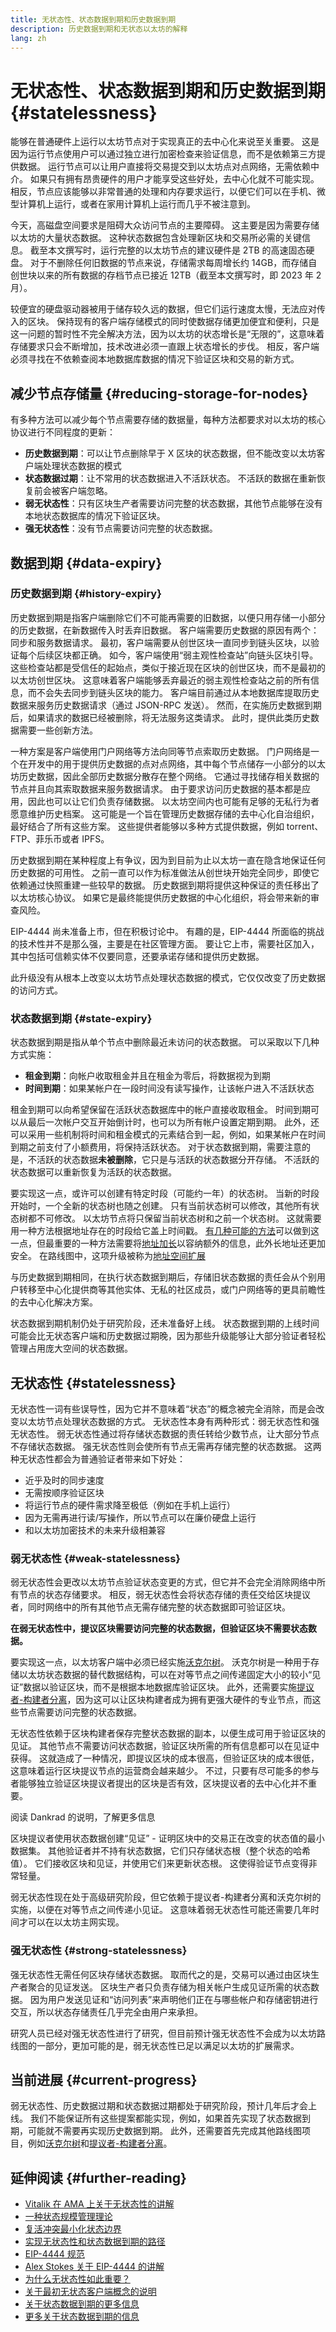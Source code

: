 ```yaml
---
title: 无状态性、状态数据到期和历史数据到期
description: 历史数据到期和无状态以太坊的解释
lang: zh
---
```


# 无状态性、状态数据到期和历史数据到期 {#statelessness}

能够在普通硬件上运行以太坊节点对于实现真正的去中心化来说至关重要。 这是因为运行节点使用户可以通过独立进行加密检查来验证信息，而不是依赖第三方提供数据。 运行节点可以让用户直接将交易提交到以太坊点对点网络，无需依赖中介。 如果只有拥有昂贵硬件的用户才能享受这些好处，去中心化就不可能实现。 相反，节点应该能够以非常普通的处理和内存要求运行，以便它们可以在手机、微型计算机上运行，或者在家用计算机上运行而几乎不被注意到。

今天，高磁盘空间要求是阻碍大众访问节点的主要障碍。 这主要是因为需要存储以太坊的大量状态数据。 这种状态数据包含处理新区块和交易所必需的关键信息。 截至本文撰写时，运行完整的以太坊节点的建议硬件是 2TB 的高速固态硬盘。 对于不删除任何旧数据的节点来说，存储需求每周增长约 14GB，而存储自创世块以来的所有数据的存档节点已接近 12TB（截至本文撰写时，即 2023 年 2 月）。

较便宜的硬盘驱动器被用于储存较久远的数据，但它们运行速度太慢，无法应对传入的区块。 保持现有的客户端存储模式的同时使数据存储更加便宜和便利，只是这一问题的暂时性不完全解决方法，因为以太坊的状态增长是“无限的”，这意味着存储要求只会不断增加，技术改进必须一直跟上状态增长的步伐。 相反，客户端必须寻找在不依赖查阅本地数据库数据的情况下验证区块和交易的新方式。

## 减少节点存储量 {#reducing-storage-for-nodes}

有多种方法可以减少每个节点需要存储的数据量，每种方法都要求对以太坊的核心协议进行不同程度的更新：

- **历史数据到期**：可以让节点删除早于 X 区块的状态数据，但不能改变以太坊客户端处理状态数据的模式
- **状态数据过期**：让不常用的状态数据进入不活跃状态。 不活跃的数据在重新恢复前会被客户端忽略。
- **弱无状态性**：只有区块生产者需要访问完整的状态数据，其他节点能够在没有本地状态数据库的情况下验证区块。
- **强无状态性**：没有节点需要访问完整的状态数据。

## 数据到期 {#data-expiry}

### 历史数据到期 {#history-expiry}

历史数据到期是指客户端删除它们不可能再需要的旧数据，以便只用存储一小部分的历史数据，在新数据传入时丢弃旧数据。 客户端需要历史数据的原因有两个：同步和服务数据请求。 最初，客户端需要从创世区块一直同步到链头区块，以验证每个后续区块都正确。 如今，客户端使用“弱主观性检查站”向链头区块引导。 这些检查站都是受信任的起始点，类似于接近现在区块的创世区块，而不是最初的以太坊创世区块。 这意味着客户端能够丢弃最近的弱主观性检查站之前的所有信息，而不会失去同步到链头区块的能力。 客户端目前通过从本地数据库提取历史数据来服务历史数据请求（通过 JSON-RPC 发送）。 然而，在实施历史数据到期后，如果请求的数据已经被删除，将无法服务这类请求。 此时，提供此类历史数据需要一些创新方法。

一种方案是客户端使用门户网络等方法向同等节点索取历史数据。 门户网络是一个在开发中的用于提供历史数据的点对点网络，其中每个节点储存一小部分的以太坊历史数据，因此全部历史数据分散存在整个网络。 它通过寻找储存相关数据的节点并且向其索取数据来服务数据请求。 由于要求访问历史数据的基本都是应用，因此也可以让它们负责存储数据。 以太坊空间内也可能有足够的无私行为者愿意维护历史档案。 这可能是一个旨在管理历史数据存储的去中心化自治组织，最好结合了所有这些方案。 这些提供者能够以多种方式提供数据，例如 torrent、FTP、菲乐币或者 IPFS。

历史数据到期在某种程度上有争议，因为到目前为止以太坊一直在隐含地保证任何历史数据的可用性。 之前一直可以作为标准做法从创世块开始完全同步，即使它依赖通过快照重建一些较早的数据。 历史数据到期将提供这种保证的责任移出了以太坊核心协议。 如果它是最终能提供历史数据的中心化组织，将会带来新的审查风险。

EIP-4444 尚未准备上市，但在积极讨论中。 有趣的是，EIP-4444 所面临的挑战的技术性并不是那么强，主要是在社区管理方面。 要让它上市，需要社区加入，其中包括可信赖实体不仅要同意，还要承诺存储和提供历史数据。

此升级没有从根本上改变以太坊节点处理状态数据的模式，它仅仅改变了历史数据的访问方式。

### 状态数据到期 {#state-expiry}

状态数据到期是指从单个节点中删除最近未访问的状态数据。 可以采取以下几种方式实施：

- **租金到期**：向帐户收取租金并且在租金为零后，将数据视为到期
- **时间到期**：如果某帐户在一段时间没有读写操作，让该帐户进入不活跃状态

租金到期可以向希望保留在活跃状态数据库中的帐户直接收取租金。 时间到期可以从最后一次帐户交互开始倒计时，也可以为所有帐户设置定期到期。 此外，还可以采用一些机制将时间和租金模式的元素结合到一起，例如，如果某帐户在时间到期之前支付了小额费用，将保持活跃状态。 对于状态数据到期，需要注意的是，不活跃的状态数据**未被删除**，它只是与活跃的状态数据分开存储。 不活跃的状态数据可以重新恢复为活跃的状态数据。

要实现这一点，或许可以创建有特定时段（可能约一年）的状态树。 当新的时段开始时，一个全新的状态树也随之创建。 只有当前状态树可以修改，其他所有状态树都不可修改。 以太坊节点将只保留当前状态树和之前一个状态树。 这就需要用一种方法根据地址存在的时段给它盖上时间戳。 [有几种可能的方法](https://ethereum-magicians.org/t/types-of-resurrection-metadata-in-state-expiry/6607)可以做到这一点，但最重要的一种方法需要将[地址加长](https://ethereum-magicians.org/t/increasing-address-size-from-20-to-32-bytes/5485)以容纳额外的信息，此外长地址还更加安全。 在路线图中，这项升级被称为[地址空间扩展](https://ethereum-magicians.org/t/increasing-address-size-from-20-to-32-bytes/5485)

与历史数据到期相同，在执行状态数据到期后，存储旧状态数据的责任会从个别用户转移至中心化提供商等其他实体、无私的社区成员，或门户网络等的更具前瞻性的去中心化解决方案。

状态数据到期机制仍处于研究阶段，还未准备好上线。 状态数据到期的上线时间可能会比无状态客户端和历史数据过期晚，因为那些升级能够让大部分验证者轻松管理占用庞大空间的状态数据。

## 无状态性 {#statelessness}

无状态性一词有些误导性，因为它并不意味着“状态”的概念被完全消除，而是会改变以太坊节点处理状态数据的方式。 无状态性本身有两种形式：弱无状态性和强无状态性。 弱无状态性通过将存储状态数据的责任转给少数节点，让大部分节点不存储状态数据。 强无状态性则会使所有节点无需再存储完整的状态数据。 这两种无状态性都会为普通验证者带来如下好处：

- 近乎及时的同步速度
- 无需按顺序验证区块
- 将运行节点的硬件需求降至极低（例如在手机上运行）
- 因为无需再进行读/写操作，所以节点可以在廉价硬盘上运行
- 和以太坊加密技术的未来升级相兼容

### 弱无状态性 {#weak-statelessness}

弱无状态性会更改以太坊节点验证状态变更的方式，但它并不会完全消除网络中所有节点的状态存储要求。 相反，弱无状态性会将状态存储的责任交给区块提议者，同时网络中的所有其他节点无需存储完整的状态数据即可验证区块。

**在弱无状态性中，提议区块需要访问完整的状态数据，但验证区块不需要状态数据。**

要实现这一点，以太坊客户端中必须已经实施[沃克尔树](../verkle-trees)。 沃克尔树是一种用于存储以太坊状态数据的替代数据结构，可以在对等节点之间传递固定大小的较小“见证”数据以验证区块，而不是根据本地数据库验证区块。 此外，还需要实施[提议者-构建者分离](/roadmap/pbs/)，因为这可以让区块构建者成为拥有更强大硬件的专业节点，而这些节点需要访问完整的状态数据。

<ExpandableCard title="为什么可以依靠少数区块提议者？" eventCategory="/roadmap/statelessness" eventName="clicked why is it OK to rely on fewer block proposers?">

无状态性依赖于区块构建者保存完整状态数据的副本，以便生成可用于验证区块的见证。 其他节点不需要访问状态数据，验证区块所需的所有信息都可以在见证中获得。 这就造成了一种情况，即提议区块的成本很高，但验证区块的成本很低，这意味着运行区块提议节点的运营商会越来越少。 不过，只要有尽可能多的参与者能够独立验证区块提议者提出的区块是否有效，区块提议者的去中心化并不重要。

<ButtonLink variant="outline-color" to="https://notes.ethereum.org/WUUUXBKWQXORxpFMlLWy-w#So-why-is-it-ok-to-have-expensive-proposers">阅读 Dankrad 的说明，了解更多信息</ButtonLink>
</ExpandableCard>

区块提议者使用状态数据创建“见证” - 证明区块中的交易正在改变的状态值的最小数据集。 其他验证者并不持有状态数据，它们只存储状态根（整个状态的哈希值）。 它们接收区块和见证，并使用它们来更新状态根。 这使得验证节点变得非常轻量。

弱无状态性现在处于高级研究阶段，但它依赖于提议者-构建者分离和沃克尔树的实施，以便在对等节点之间传递小见证。 这意味着弱无状态性可能还需要几年时间才可以在以太坊主网实现。

### 强无状态性 {#strong-statelessness}

强无状态性无需任何区块存储状态数据。 取而代之的是，交易可以通过由区块生产者聚合的见证发送。 区块生产者只负责存储为相关帐户生成见证所需的状态数据。 因为用户发送见证和“访问列表”来声明他们正在与哪些帐户和存储密钥进行交互，所以状态存储责任几乎完全由用户来承担。

研究人员已经对强无状态性进行了研究，但目前预计强无状态性不会成为以太坊路线图的一部分，更加可能的是，弱无状态性已足以满足以太坊的扩展需求。

## 当前进展 {#current-progress}

弱无状态性、历史数据过期和状态数据过期都处于研究阶段，预计几年后才会上线。 我们不能保证所有这些提案都能实现，例如，如果首先实现了状态数据到期，可能就不需要再实现历史数据到期。 此外，还需要首先完成其他路线图项目，例如[沃克尔树](/roadmap/verkle-trees)和[提议者-构建者分离](/roadmap/pbs)。

## 延伸阅读 {#further-reading}

- [Vitalik 在 AMA 上关于无状态性的讲解](https://www.reddit.com/r/ethereum/comments/o9s15i/impromptu_technical_ama_on_statelessness_and/)
- [一种状态规模管理理论](https://hackmd.io/@vbuterin/state_size_management)
- [复活冲突最小化状态边界](https://ethresear.ch/t/resurrection-conflict-minimized-state-bounding-take-2/8739)
- [实现无状态性和状态数据到期的路径](https://hackmd.io/@vbuterin/state_expiry_paths)
- [EIP-4444 规范](https://eips.ethereum.org/EIPS/eip-4444)
- [Alex Stokes 关于 EIP-4444 的讲解](https://youtu.be/SfDC_qUZaos)
- [为什么无状态性如此重要？](https://dankradfeist.de/ethereum/2021/02/14/why-stateless.html)
- [关于最初无状态客户端概念的说明](https://ethresear.ch/t/the-stateless-client-concept/172)
- [关于状态数据到期的更多信息](https://hackmd.io/@vbuterin/state_size_management#A-more-moderate-solution-state-expiry)
- [更多关于状态数据到期的信息](https://hackmd.io/@vbuterin/state_expiry_paths#Option-2-per-epoch-state-expiry)
